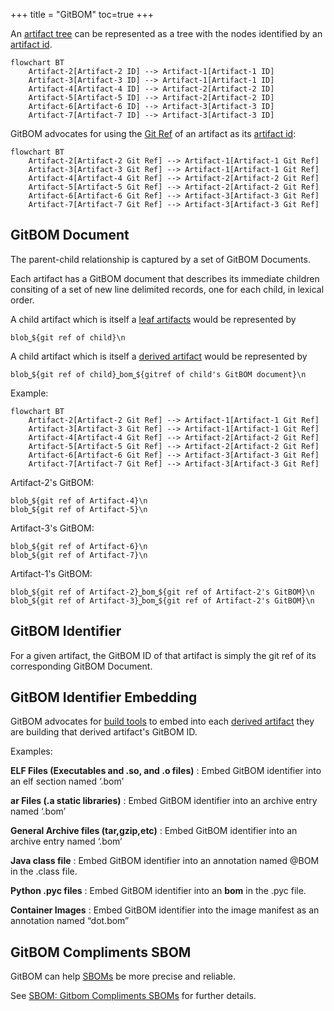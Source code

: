 +++
title = "GitBOM"
toc=true
+++

An [artifact tree](/glossary/artifact_tree) can be represented as a tree with the nodes identified by an [artifact id](/glossary/artifact#artifact-identifiers).

```mermaid
flowchart BT
    Artifact-2[Artifact-2 ID] --> Artifact-1[Artifact-1 ID]
    Artifact-3[Artifact-3 ID] --> Artifact-1[Artifact-1 ID]
    Artifact-4[Artifact-4 ID] --> Artifact-2[Artifact-2 ID]
    Artifact-5[Artifact-5 ID] --> Artifact-2[Artifact-2 ID]
    Artifact-6[Artifact-6 ID] --> Artifact-3[Artifact-3 ID]
    Artifact-7[Artifact-7 ID] --> Artifact-3[Artifact-3 ID]
```

GitBOM advocates for using the [Git Ref](/glossary/git/#git-ref) of an artifact as its [artifact id](/glossary/artifact#artifact-identifiers):

```mermaid
flowchart BT
    Artifact-2[Artifact-2 Git Ref] --> Artifact-1[Artifact-1 Git Ref]
    Artifact-3[Artifact-3 Git Ref] --> Artifact-1[Artifact-1 Git Ref]
    Artifact-4[Artifact-4 Git Ref] --> Artifact-2[Artifact-2 Git Ref]
    Artifact-5[Artifact-5 Git Ref] --> Artifact-2[Artifact-2 Git Ref]
    Artifact-6[Artifact-6 Git Ref] --> Artifact-3[Artifact-3 Git Ref]
    Artifact-7[Artifact-7 Git Ref] --> Artifact-3[Artifact-3 Git Ref]
```

## GitBOM Document
The parent-child relationship is captured by a set of GitBOM Documents.

Each artifact has a GitBOM document that describes its immediate children consiting of a set of new line delimited records, one for each child, in lexical order.

A child artifact which is itself a [leaf artifacts](/glossary/artifact/#leaf-artifacts) would be represented by

```
blob⎵${git ref of child}\n
```

A child artifact which is itself a [derived artifact](/glossary/artifact/#derived-artifacts) would be represented by
```
blob⎵${git ref of child}⎵bom⎵${gitref of child's GitBOM document}\n
```

Example:

```mermaid
flowchart BT
    Artifact-2[Artifact-2 Git Ref] --> Artifact-1[Artifact-1 Git Ref]
    Artifact-3[Artifact-3 Git Ref] --> Artifact-1[Artifact-1 Git Ref]
    Artifact-4[Artifact-4 Git Ref] --> Artifact-2[Artifact-2 Git Ref]
    Artifact-5[Artifact-5 Git Ref] --> Artifact-2[Artifact-2 Git Ref]
    Artifact-6[Artifact-6 Git Ref] --> Artifact-3[Artifact-3 Git Ref]
    Artifact-7[Artifact-7 Git Ref] --> Artifact-3[Artifact-3 Git Ref]
```

Artifact-2's GitBOM:

```
blob⎵${git ref of Artifact-4}\n
blob⎵${git ref of Artifact-5}\n
```

Artifact-3's GitBOM:
```
blob⎵${git ref of Artifact-6}\n
blob⎵${git ref of Artifact-7}\n
```

Artifact-1's GitBOM:
```
blob⎵${git ref of Artifact-2}⎵bom⎵${git ref of Artifact-2's GitBOM}\n
blob⎵${git ref of Artifact-3}⎵bom⎵${git ref of Artifact-2's GitBOM}\n
```

## GitBOM Identifier

For a given artifact, the GitBOM ID of that artifact is simply the git ref of its corresponding GitBOM Document.

## GitBOM Identifier Embedding

GitBOM advocates for [build tools](/resources/glossarybuildtool) to embed into each [derived artifact](/glossary/artifact/#derived-artifacts) they are building that derived artifact's GitBOM ID.

Examples:

**ELF Files (Executables and .so, and .o files)**
: Embed GitBOM identifier into an elf section named ‘.bom’

**ar Files (.a static libraries)**
: Embed GitBOM identifier into an archive entry named ‘.bom’

**General Archive files (tar,gzip,etc)**
: Embed GitBOM identifier into an archive entry named ‘.bom’

**Java class file**
: Embed GitBOM identifier into an annotation named @BOM in the .class file.

**Python .pyc files**
: Embed GitBOM identifier into an __bom__ in the .pyc file.

**Container Images**
: Embed GitBOM identifier into the image manifest as an annotation named “dot.bom”

## GitBOM Compliments SBOM
GitBOM can help [SBOMs](/glossary/sbom) be more precise and reliable.

See [SBOM: Gitbom Compliments SBOMs](/glossary/sbom/#gitbom-compliments-sbom) for further details.

